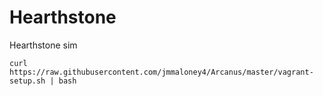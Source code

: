 # Hearthstone

Hearthstone sim

```
curl https://raw.githubusercontent.com/jmmaloney4/Arcanus/master/vagrant-setup.sh | bash
```
